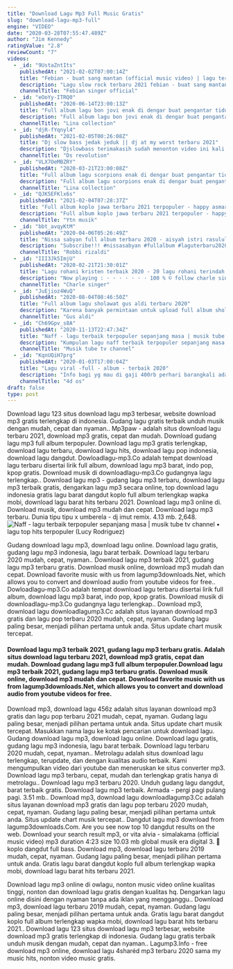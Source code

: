 ```yaml
---
title: "Download Lagu Mp3 Full Music Gratis"
slug: "download-lagu-mp3-full"
engine: "VIDEO"
date: "2020-03-28T07:55:47.489Z"
author: "Jim Kennedy"
ratingValue: "2.8"
reviewCount: "7"
videos:
  - _id: "9UstaZntIts"
    publishedAt: "2021-02-02T07:00:14Z"
    title: "Febian - buat sang mantan (official music video) | lagu terbaru 2021"
    description: "Lagu slow rock terbaru 2021 febian - buat sang mantan artist : febian titel : buat sang mantan song &amp; lyric : febian arranger : trizz mixing mastering"
    channelTitle: "Febian singer official"
  - _id: "eOoYy-ITRQ0"
    publishedAt: "2020-06-14T23:00:13Z"
    title: "Full album lagu bon jovi enak di dengar buat pengantar tidur"
    description: "Full album lagu bon jovi enak di dengar buat pengantar tidur full album lagu bon jovi enak di dengar buat pengantar tidur ."
    channelTitle: "Lina collection"
  - _id: "djR-fYqnyl4"
    publishedAt: "2021-02-05T00:26:08Z"
    title: "Dj slow bass jedak jeduk || dj at my worst terbaru 2021"
    description: "Djslowbass terimakasih sudah menonton video ini kali ini ada dj barat lagi spesial buat kalian lagu : at my worst remixer : dj wolupitu perform"
    channelTitle: "Ds revolution"
  - _id: "VLX7OeMBZRY"
    publishedAt: "2020-03-21T23:00:08Z"
    title: "Full album lagu scorpions enak di dengar buat pengantar tidur"
    description: "Full album lagu scorpions enak di dengar buat pengantar tidur ."
    channelTitle: "Lina collection"
  - _id: "QJK5EFKlx6s"
    publishedAt: "2021-02-04T07:28:37Z"
    title: "Full album koplo jawa terbaru 2021 terpopuler - happy asmara"
    description: "Full album koplo jawa terbaru 2021 terpopuler - happy asmara full album dangdut koplo terbaru 2020 full album dangdut koplo mp3 full album dangdut koplo"
    channelTitle: "Ytn musik"
  - _id: "bbt_avqyKtM"
    publishedAt: "2020-04-06T05:26:49Z"
    title: "Nissa sabyan full album terbaru 2020 - aisyah istri rasulullah"
    description: "Subscribe!!! #nissasabyan #fullalbum #laguterbaru2020 link download lagu nissa sabyan"
    channelTitle: "Robbi rizaldi"
  - _id: "III3Jk5ImjU"
    publishedAt: "2020-02-21T21:30:01Z"
    title: "Lagu rohani kristen terbaik 2020 - 20 lagu rohani terindah 2020 - waktu tuhan"
    description: "Now playing : · · · · · · · 100 % © follow charle singer youtube → playlist"
    channelTitle: "Charle singer"
  - _id: "JuEjioz4WuQ"
    publishedAt: "2020-08-04T08:46:50Z"
    title: "Full album lagu sholawat gus aldi terbaru 2020"
    description: "Karena banyak permintaan untuk upload full album sholawat populer , maka saya upload sholawat terpilih yang paling sering didengarkan pengunjung."
    channelTitle: "Gus aldi"
  - _id: "Ch69Gpv_s8A"
    publishedAt: "2020-11-13T22:47:34Z"
    title: "Naff - lagu terbaik terpopuler sepanjang masa | musik tube tv channel • lagu top hits terpopuler"
    description: "Kumpulan lagu naff terbaik terpopuler sepanjang masa playlist : 1. Seharusnya kita 2. Bila nanti kau milikku thanks for watching #naff #musik"
    channelTitle: "Musik tube tv channel"
  - _id: "KqnUQiH7prg"
    publishedAt: "2020-01-03T17:00:04Z"
    title: "Lagu viral -full - album - terbaik 2020"
    description: "Info bagi yg mau di gaji 400rb perhari barangkali ada yang mau di bayar sehari 60rb sampai 2 jt rupiah . Karna bisa kerja di rumah cuman modal hp android"
    channelTitle: "4d os"
draft: false
type: post
---
```


Download lagu 123 situs download lagu mp3 terbesar, website download mp3 gratis terlengkap di indonesia. Gudang lagu gratis terbaik unduh musik dengan mudah, cepat dan nyaman.. Mp3paw - adalah situs download lagu terbaru 2021, download mp3 gratis, cepat dan mudah. Download gudang lagu mp3 full album terpopuler. Download lagu mp3 gratis terlengkap, download lagu terbaru, download lagu hits, download lagu pop indonesia, download lagu dangdut. Dowloadlagu-mp3.Co adalah tempat download lagu terbaru disertai lirik full album, download lagu mp3 barat, indo pop, kpop gratis. Download musik di downloadlagu-mp3.Co gudangnya lagu terlengkap.. Download lagu mp3 - gudang lagu mp3 terbaru, download lagu mp3 terbaik gratis, dengarkan lagu mp3 secara online, top download lagu indonesia gratis lagu barat dangdut koplo full album terlengkap wapka mobi, download lagu barat hits terbaru 2021. Download lagu mp3 online di. Download musik, download mp3 mudah dan cepat. Download lagu mp3 terbaru. Dunia tipu tipu x umberela - dj imut remix. 4.13 mb. 2,648.
![Naff - lagu terbaik terpopuler sepanjang masa | musik tube tv channel • lagu top hits terpopuler (Lucy Rodriguez)](https://i.ytimg.com/vi/Ch69Gpv_s8A/hqdefault.jpg "Naff - lagu terbaik terpopuler sepanjang masa | musik tube tv channel • lagu top hits terpopuler (Brett Carr)")

Gudang download lagu mp3, download lagu online. Download lagu gratis, gudang lagu mp3 indonesia, lagu barat terbaik. Download lagu terbaru 2020 mudah, cepat, nyaman.. Download lagu mp3 terbaik 2021, gudang lagu mp3 terbaru gratis. Download musik online, download mp3 mudah dan cepat. Download favorite music with us from lagump3downloads.Net, which allows you to convert and download audio from youtube videos for free.. Dowloadlagu-mp3.Co adalah tempat download lagu terbaru disertai lirik full album, download lagu mp3 barat, indo pop, kpop gratis. Download musik di downloadlagu-mp3.Co gudangnya lagu terlengkap.. Download mp3, download lagu downloadlagump3.Cc adalah situs layanan download mp3 gratis dan lagu pop terbaru 2020 mudah, cepat, nyaman. Gudang lagu paling besar, menjadi pilihan pertama untuk anda. Situs update chart musik tercepat.
<!--inArticleAds-->

<!--galleryOne-->

#### Download lagu mp3 terbaik 2021, gudang lagu mp3 terbaru gratis. Adalah situs download lagu terbaru 2021, download mp3 gratis, cepat dan mudah. Download gudang lagu mp3 full album terpopuler.Download lagu mp3 terbaik 2021, gudang lagu mp3 terbaru gratis. Download musik online, download mp3 mudah dan cepat. Download favorite music with us from lagump3downloads.Net, which allows you to convert and download audio from youtube videos for free.
<!--inArticleAds-->

<!--galleryTwo-->

Download mp3, download lagu 456z adalah situs layanan download mp3 gratis dan lagu pop terbaru 2021 mudah, cepat, nyaman. Gudang lagu paling besar, menjadi pilihan pertama untuk anda. Situs update chart musik tercepat. Masukkan nama lagu ke kotak pencarian untuk download lagu. Gudang download lagu mp3, download lagu online. Download lagu gratis, gudang lagu mp3 indonesia, lagu barat terbaik. Download lagu terbaru 2020 mudah, cepat, nyaman.. Metrolagu adalah situs download lagu terlengkap, terupdate, dan dengan kualitas audio terbaik. Kami mengumpulkan video dari youtube dan meneruskan ke situs converter mp3. Download lagu mp3 terbaru, cepat, mudah dan terlengkap gratis hanya di metrolagu.. Download lagu mp3 terbaru 2020. Unduh gudang lagu dangdut, barat terbaik gratis. Download lagu mp3 terbaik. Armada - pergi pagi pulang pagi. 3.51 mb.. Download mp3, download lagu downloadlagump3.Cc adalah situs layanan download mp3 gratis dan lagu pop terbaru 2020 mudah, cepat, nyaman. Gudang lagu paling besar, menjadi pilihan pertama untuk anda. Situs update chart musik tercepat.. Dangdut lagu mp3 download from lagump3downloads.Com. Are you see now top 10 dangdut results on the web. Download your search result mp3, or vita alvia - simalakama (official music video) mp3 duration 4:23 size 10.03 mb  global musik era digital 3. 💛koplo dangdut full bass. Download mp3, download lagu terbaru 2019 mudah, cepat, nyaman. Gudang lagu paling besar, menjadi pilihan pertama untuk anda. Gratis lagu barat dangdut koplo full album terlengkap wapka mobi, download lagu barat hits terbaru 2021.
<!--galleryThree-->

Download lagu mp3 online di owlagu, nonton music video online kualitas tinggi, nonton dan download lagu gratis dengan kualitas hq. Dengarkan lagu online disini dengan nyaman tanpa ada iklan yang mengganggu.. Download mp3, download lagu terbaru 2019 mudah, cepat, nyaman. Gudang lagu paling besar, menjadi pilihan pertama untuk anda. Gratis lagu barat dangdut koplo full album terlengkap wapka mobi, download lagu barat hits terbaru 2021.. Download lagu 123 situs download lagu mp3 terbesar, website download mp3 gratis terlengkap di indonesia. Gudang lagu gratis terbaik unduh musik dengan mudah, cepat dan nyaman.. Lagump3.Info - free download mp3 online, download lagu 4sharéd mp3 terbaru 2020 sama my music hits, nonton video music gratis.